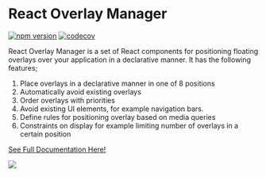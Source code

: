 # React Overlay Manager
[![npm version](https://badge.fury.io/js/react-overlay-manager.svg)](https://badge.fury.io/js/react-overlay-manager)
[![codecov](https://codecov.io/gh/ammanvedi/react-overlay-manager/branch/master/graph/badge.svg?token=FMZZ527BNG)](https://codecov.io/gh/ammanvedi/react-overlay-manager)

React Overlay Manager is a set of React components for positioning floating overlays over your application
in a declarative manner. It has the following features;

1. Place overlays in a declarative manner in one of 8 positions
2. Automatically avoid existing overlays
3. Order overlays with priorities
4. Avoid existing UI elements, for example navigation bars.
5. Define rules for positioning overlay based on media queries
6. Constraints on display for example limiting number of overlays in a certain position

[See Full Documentation Here!](https://ammanvedi.github.io/react-overlay-manager/?path=/story/documentation-introduction--page)

![](https://i.imgur.com/cykX35z.gif)